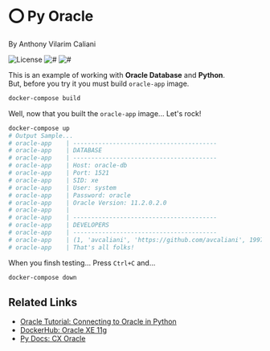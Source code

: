 # ⭕ Py Oracle

By Anthony Vilarim Caliani

![License](https://img.shields.io/github/license/avcaliani/python-apps?logo=apache&color=lightseagreen)
![#](https://img.shields.io/badge/python-3.8.x-yellow.svg)
![#](https://img.shields.io/badge/database-oracle--xe--11g-red.svg)

This is an example of working with **Oracle Database** and **Python**.<br>
But, before you try it you must build `oracle-app` image.

```bash
docker-compose build
```

Well, now that you built the `oracle-app` image... Let's rock!

```bash
docker-compose up
# Output Sample...
# oracle-app    | ----------------------------------------
# oracle-app    | DATABASE
# oracle-app    | ----------------------------------------
# oracle-app    | Host: oracle-db
# oracle-app    | Port: 1521
# oracle-app    | SID: xe
# oracle-app    | User: system
# oracle-app    | Password: oracle
# oracle-app    | Oracle Version: 11.2.0.2.0
# oracle-app    | 
# oracle-app    | ----------------------------------------
# oracle-app    | DEVELOPERS
# oracle-app    | ----------------------------------------
# oracle-app    | (1, 'avcaliani', 'https://github.com/avcaliani', 1997, datetime.datetime(2020, 8, 19, 23, 4, 17))
# oracle-app    | That's all folks!
```

When you finsh testing... Press `Ctrl+C` and...

```bash
docker-compose down
```

## Related Links

- [Oracle Tutorial: Connecting to Oracle in Python](https://www.oracletutorial.com/python-oracle/connecting-to-oracle-database-in-python/)
- [DockerHub: Oracle XE 11g](https://hub.docker.com/r/oracleinanutshell/oracle-xe-11g)
- [Py Docs: CX Oracle](https://cx-oracle.readthedocs.io/en/latest/)
